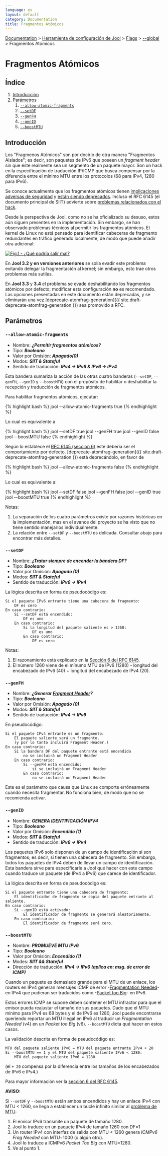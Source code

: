 ```yaml
---
language: es
layout: default
category: Documentation
title: Fragmentos Atómicos
---
```


[Documentation](documentation.html) > [Herramienta de configuración de Jool](documentation.html#Aplicacion-de-espacio-de-usuario) > [Flags](usr-flags.html) > [\--global](usr-flags-global.html) > Fragmentos Atómicos

# Fragmentos Atómicos

## Índice

1. [Introducción](#overview)
2. [Parámetros](#flags)
	1. [`--allow-atomic-fragments`](#allowatomicfragments)
	2. [`--setDF`](#setdf)
	3. [`--genFH`](#genfh)
	4. [`--genID`](#genid)
	5. [`--boostMTU`](#boostmtu)

## Introducción

Los "Fragmenos Atómicos" son por decirlo de otra manera "Fragmentos Aislados"; es decir, son paquetes de IPv6 que poseen un _fragment header_ sin que éste realmente sea un segmento de un paquete mayor. Son un hack en la especificación de traducción IP/ICMP que busca compensar por la diferencia entre el mínimo MTU entre los protocolos (68 para IPv4, 1280 para IPv6).

Se conoce actualmente que los fragmentos atómicos tienen [implicaciones adversas de seguridad](https://tools.ietf.org/html/rfc6946) y [están siendo deprecados](https://tools.ietf.org/html/draft-ietf-6man-deprecate-atomfrag-generation-00). Incluso el RFC 6145 (el documento principal de SIIT) advierte sobre [problemas relacionados con el hack](http://tools.ietf.org/html/rfc6145#section-6).

Desde la perspectiva de Jool, como no se ha oficializado su desuso, estos aún siguen presentes en la implementación. Sin embargo, se han observado problemas técnicos al permitir los fragmentos atómicos. El kernel de Linux no está pensado para identificar cabeceras de fragmento redundantes en tráfico generado localmente, de modo que puede añadir otra adicional:

[![Fig.1 - ¿Qué podría salir mal?](../images/atomic-double-frag.png)](obj/atomic-double-frag.pcapng "¿Qué podría salir mal?")

En **Jool 3.2 y en versiones anteriores** se solía evadir este problema evitando delegar la fragmentación al kernel; sin embargo, esto trae otros problemas más sutiles.

En **Jool 3.3** y **3.4** el problema se evade deshabilitando los fragmentos atómicos por defecto; modificar esta configuración **no** es recomendado. Las opciones presentadas en este documento están deprecadas, y se eliminarán una vez [deprecate-atomfrag-generation]({{ site.draft-deprecate-atomfrag-generation }}) sea promovido a RFC.

## Parámetros

		
### `--allow-atomic-fragments`
	
- Nombre: ***¿Permitir fragmentos atómicos?***
- Tipo: ***Booleano***
- Valor por Omisión: ***Apagado(0)***
- Modos: ***SIIT & Stateful***
- Sentido de traducción: ***IPv4 -> IPv6 & IPv6 -> IPv4***

Esta bandera sumariza la acción de las otras cuatro banderas (`--setDF`, `--genFH`, `--genID` y `--boostMTU`) con el propósito de habilitar o deshabilitar la recepción y traducción de fragmentos atómicos.

Para habilitar fragmentos atómicos, ejecutar:

{% highlight bash %}
jool --allow-atomic-fragments true
{% endhighlight %}

Lo cual es equivalente a

{% highlight bash %}
jool --setDF true
jool --genFH true
jool --genID false
jool --boostMTU false
{% endhighlight %}

Según lo establece el [RFC 6145 (sección 6)](http://tools.ietf.org/html/rfc6145#section-6) este debería ser el comportamiento por defecto. [deprecate-atomfrag-generation]({{ site.draft-deprecate-atomfrag-generation }}) está deprecándolo, en favor de

{% highlight bash %}
jool --allow-atomic-fragments false
{% endhighlight %}

Lo cual es equivalente a:

{% highlight bash %}
jool --setDF false
jool --genFH false
jool --genID true
jool --boostMTU true
{% endhighlight %}

Notas:

1. La separación de los cuatro parámetros existe por razones históricas en la implementación, mas en el avance del proyecto se ha visto que no tiene sentido manejarlos individualmente.
2. La relación entre `--setDF` y `--boostMTU` es delicada. Consultar abajo para encontrar más detalles.


### `--setDF`

- Nombre: ***¿Tratar siempre de encender la bandera DF?***
- Tipo: ***Booleano***
- Valor por Omisión: ***Apagado (0)***
- Modos: ***SIIT & Stateful***
- Sentido de traducción: ***IPv6 -> IPv4***

La lógica descrita en forma de pseudocódigo es:
          
	Si el paquete IPv6 entrante tiene una cabecera de fragmento:
		DF es cero
	En caso contrario:
		Si --setDF está encendido:
			DF es uno
		En caso contrario:
			Si la longitud del paquete saliente es > 1260:
				DF es uno
			En caso contrario:
				DF es cero

Notas:

1. El razonamiento está explicado en la [Sección 6 del RFC 6145](http://tools.ietf.org/html/rfc6145#section-6).
2. El número 1260 viene de el mínumo MTU de IPv6 (1280) - longitud del encabezado de IPv6 (40) + longitud del encabezado de IPv4 (20).


### `--genFH`

- Nombre: ***¿Generar [Fragment Header](https://tools.ietf.org/html/rfc2460#section-4.5)?***
- Tipo: ***Booleano***
- Valor por Omisión: ***Apagado (0)***
- Modos: ***SIIT & Stateful***
- Sentido de traducción: ***IPv4 -> IPv6***

En pseudocódigo:

	Si el paquete IPv4 entrante es un fragmento:
		El paquete saliente será un fragmento.
		(y por lo tanto incluirá Fragment Header.)
	En caso contrario:
		Si la bandera DF del paquete entrante está encendida
			no se incluirá un Fragment Header
		En caso contrario:
			Si --genFH está encendido:
				sí se incluirá un Fragment Header
			En caso contrario:
				no se incluirá un Fragment Header

Este es el parámetro que causa que Linux se comporte erróneamente cuando necesita fragmentar. No funciona bien, de modo que no se recomienda activar.


### `--genID`

- Nombre: ***GENERA IDENTIFICACIÓN IPV4***
- Tipo: ***Booleano***
- Valor por Omisión: ***Encendido (1)***
- Modos: ***SIIT & Stateful***
- Sentido de traducción: ***IPv6 -> IPv4***

Los paquetes IPv6 solo disponen de un campo de identificación si son fragmentos; es decir, si tienen una cabecera de fragmento. Sin embargo, todos los paquetes de IPv4 deben de llevar un campo de identificación. Esta bandera sirve para especificarle a Jool qué hacer con este campo cuando traduce un paquete (de IPv4 a IPv6) que carece de identificador.

La lógica descrita en forma de pseudocódigo es:

	Si el paquete entrante tiene una cabecera de fragmento:
		El identificador de fragmento se copia del paquete entrante al saliente.
	En caso contrario:
		Si --genID está activado:
			El identificador de fragmento se generará aleatoriamente.
		En caso contrario:
			El identificador de fragmento será cero.

### `--boostMTU`

- Nombre: ***PROMUEVE MTU IPv6***
- Tipo: ***Booleano***
- Valor por Omisión: ***Encendido (1)***
- Modes: ***SIIT && Stateful***
- Dirección de traducción: ***IPv4 -> IPv6 (aplica en: msg. de error de ICMP)***

Cuando un paquete es demasiado grande para el MTU de un enlace, los routers en IPv4 generan mensajes ICMP de error -[Fragmentation Needed](http://tools.ietf.org/html/rfc792)- en IPv4 que pudieran ser traducidos como  -[Packet too Big](http://tools.ietf.org/html/rfc4443#section-3.2)- en IPv6.

Estos errores ICMP se supone deben contener el MTU infractor para que el emisor pueda reajustar el tamaño de sus paquetes. Dado que el MTU mínimo para IPv4 es 68 bytes y el de IPv6 es 1280, Jool puede encontrarse queriendo reportar un MTU illegal en IPv6 al traducir un _Fragmentation Needed_ (v4) en un _Packet too Big_ (v6). `--boostMTU` dicta qué hacer en estos casos.

La validación descrita en forma de pseudocódigo es:

	MTU del paquete saliente IPv6 = MTU del paquete entrante IPv4 + 20
	Si --boostMTU == 1 y el MTU del paquete saliente IPv6 < 1280:
		MTU del paquete saliente IPv6 = 1280

(el `+ 20` compensa por la diferencia entre los tamaños de los encabezados de IPv6 e IPv4.)

Para mayor información ver la [sección 6 del RFC 6145](http://tools.ietf.org/html/rfc6145#section-6).

**AVISO:**

Si `--setDF` y `--boostMTU` están ambos encendidos y hay un enlace IPv4 con MTU &lt; 1260, se llega a establecer un bucle infinito similar al [problema de MTU](mtu.html):

1. El emisor IPv6 transmite un paquete de tamaño 1280.
2. Jool lo traduce en un paquete IPv4 de tamaño 1260 con DF=1
3. Un router IPv4 con interfaz de salida con MTU &lt; 1260 genera _ICMPv6 Frag Needed_ con MTU=1000 (o algún otro).
4. Jool lo traduce a ICMPv6 _Packet Too Big_ con MTU=1280.
5. Ve al punto 1.

